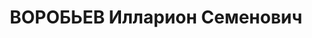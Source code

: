 ---
title: ВОРОБЬЕВ Илларион Семенович
description: "1907 р. н., м. Ладижин Тростянецького р-ну, прож. м. Вінниця, росіянин,\
  \ із селян, освіта середня, заступник редактора газети, одруж. \n  Арешт. 26.07.1937.\
  \ Звинувач. за ст. 54-8, 11 КК УРСР. За вироком Верховного суду СРСР розстріляний\
  \ 26.10.1937. \n  Реабіл. 21.03.1961."
---